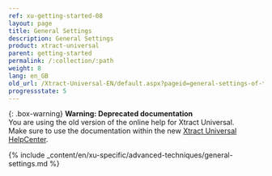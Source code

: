 ```yaml
---
ref: xu-getting-started-08
layout: page
title: General Settings
description: General Settings
product: xtract-universal
parent: getting-started
permalink: /:collection/:path
weight: 8
lang: en_GB
old_url: /Xtract-Universal-EN/default.aspx?pageid=general-settings-of-the-extractions
progressstate: 5
---
```


{: .box-warning}
**Warning: Deprecated documentation** <br>
You are using the old version of the online help for Xtract Universal.<br>
Make sure to use the documentation within the new [Xtract Universal HelpCenter](https://helpcenter.theobald-software.com/xtract-universal/documentation/introduction/).


{% include _content/en/xu-specific/advanced-techniques/general-settings.md %}

